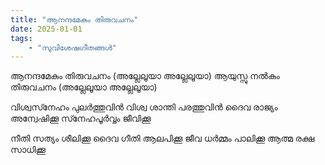 ```yaml
---
title: "ആനന്ദമേകും തിരുവചനം"
date: 2025-01-01
tags:
    - "സുവിശേഷഗീതങ്ങൾ"
---
```


ആനന്ദമേകും തിരുവചനം (അല്ലേലൂയാ അല്ലേലൂയാ)
ആയുസ്സു നൽകും തിരുവചനം (അല്ലേലൂയാ അല്ലേലൂയാ)

വിശ്വസ്‍നേഹം പുലർത്തുവിൻ
വിശ്വ ശാന്തി പരത്തുവിൻ
ദൈവ രാജ്യം അന്വേഷിക്കൂ
സ്‍നേഹപൂർവ്വം ജീവിക്കൂ

നീതി സത്യം ശീലിക്കൂ
ദൈവ ഗീതി ആലപിക്കൂ
ജീവ ധർമ്മം പാലിക്കൂ
ആത്മ രക്ഷ സാധിക്കൂ
